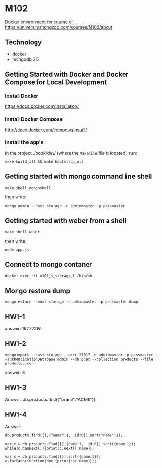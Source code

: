 M102
========================

Docker environment for course of https://university.mongodb.com/courses/M102/about

Technology
----------------
- docker
- mongodb 3.5


Getting Started with Docker and Docker Compose for Local Development
--------------------------------------------------------------------

### Install Docker

https://docs.docker.com/installation/

### Install Docker Compose

http://docs.docker.com/compose/install/

### Install the app's

In the project ./book/dev/ (where the `Makefile` file is located), run:

```
make build_all && make bootstrap_all
```


Getting started with mongo command line shell
--------------------------------------------------------------------

```
make shell_mongoshell
```

then write:

```
mongo admin --host storage -u adminmaster -p passmaster
```


Getting started with weber from a shell
--------------------------------------------------------------------

```
make shell_weber
```

then write:

```
node app.js
```


Connect to mongo contaner
--------------------------------------------------------------------

```
docker exec -it m101js_storage_1 /bin/sh
```


Mongo restore dump
--------------------------------------------------------------------

```
mongorestore --host storage -u adminmaster -p passmaster dump
```


HW1-1
--------------------------------------------------------------------

answer: 16777216

HW1-2
--------------------------------------------------------------------

```
mongoimport --host storage --port 27017 -u adminmaster -p passmaster --authenticationDatabase admin --db pcat --collection products --file products.json
```

answer: 3

HW1-3
--------------------------------------------------------------------

Answer: db.products.find({"brand":"ACME"})


HW1-4
--------------------------------------------------------------------

Answer:  

```
db.products.find({},{"name":1, _id:0}).sort("name":1);
```

```
var c = db.products.find({},{name:1, _id:0}).sort({name:1});
while(c.hasNext()){print(c.next().name)};
```

```
var c = db.products.find({}).sort({name:1});
c.forEach(function(doc){print(doc.name)});
```

